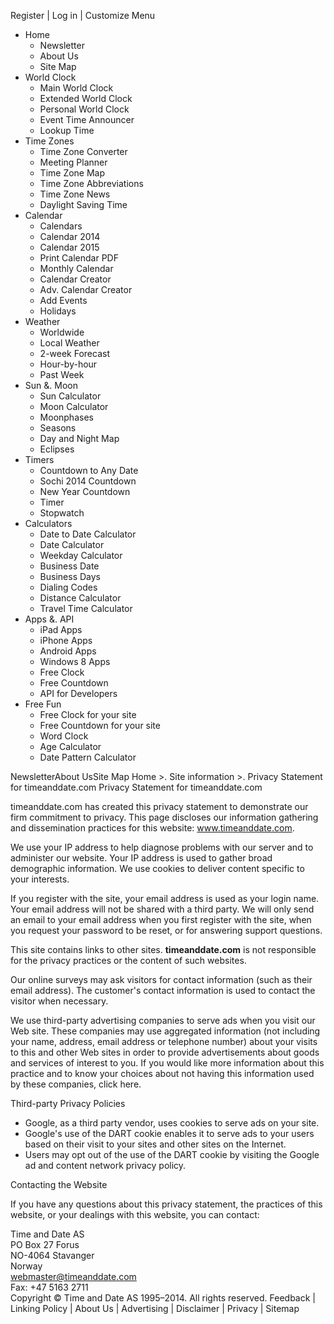 Register | Log in | Customize Menu

*   Home
    *   Newsletter
    *   About Us
    *   Site Map
*   World Clock
    *   Main World Clock
    *   Extended World Clock
    *   Personal World Clock
    *   Event Time Announcer
    *   Lookup Time
*   Time Zones
    *   Time Zone Converter
    *   Meeting Planner
    *   Time Zone Map
    *   Time Zone Abbreviations
    *   Time Zone News
    *   Daylight Saving Time
*   Calendar
    *   Calendars
    *   Calendar 2014
    *   Calendar 2015
    *   Print Calendar PDF
    *   Monthly Calendar
    *   Calendar Creator
    *   Adv. Calendar Creator
    *   Add Events
    *   Holidays
*   Weather
    *   Worldwide
    *   Local Weather
    *   2-week Forecast
    *   Hour-by-hour
    *   Past Week
*   Sun &. Moon
    *   Sun Calculator
    *   Moon Calculator
    *   Moonphases
    *   Seasons
    *   Day and Night Map
    *   Eclipses
*   Timers
    *   Countdown to Any Date
    *   Sochi 2014 Countdown
    *   New Year Countdown
    *   Timer
    *   Stopwatch
*   Calculators
    *   Date to Date Calculator
    *   Date Calculator
    *   Weekday Calculator
    *   Business Date
    *   Business Days
    *   Dialing Codes
    *   Distance Calculator
    *   Travel Time Calculator
*   Apps &. API
    *   iPad Apps
    *   iPhone Apps
    *   Android Apps
    *   Windows 8 Apps
    *   Free Clock
    *   Free Countdown
    *   API for Developers
*   Free Fun
    *   Free Clock for your site
    *   Free Countdown for your site
    *   Word Clock
    *   Age Calculator
    *   Date Pattern Calculator

NewsletterAbout UsSite Map Home >. Site information >. Privacy Statement for timeanddate.com Privacy Statement for timeanddate.com

timeanddate.com has created this privacy statement to demonstrate our firm commitment to privacy. This page discloses our information gathering and dissemination practices for this website: www.timeanddate.com.

We use your IP address to help diagnose problems with our server and to administer our website. Your IP address is used to gather broad demographic information. We use cookies to deliver content specific to your interests.

If you register with the site, your email address is used as your login name. Your email address will not be shared with a third party. We will only send an email to your email address when you first register with the site, when you request your password to be reset, or for answering support questions.

This site contains links to other sites. **timeanddate.com** is not responsible for the privacy practices or the content of such websites.

Our online surveys may ask visitors for contact information (such as their email address). The customer's contact information is used to contact the visitor when necessary.

We use third-party advertising companies to serve ads when you visit our Web site. These companies may use aggregated information (not including your name, address, email address or telephone number) about your visits to this and other Web sites in order to provide advertisements about goods and services of interest to you. If you would like more information about this practice and to know your choices about not having this information used by these companies, click here.

Third-party Privacy Policies

*   Google, as a third party vendor, uses cookies to serve ads on your site.
*   Google's use of the DART cookie enables it to serve ads to your users based on their visit to your sites and other sites on the Internet.
*   Users may opt out of the use of the DART cookie by visiting the Google ad and content network privacy policy.

Contacting the Website

If you have any questions about this privacy statement, the practices of this website, or your dealings with this website, you can contact:

Time and Date AS  
PO Box 27 Forus  
NO-4064 Stavanger  
Norway  
webmaster@timeanddate.com  
Fax: +47 5163 2711  
Copyright © Time and Date AS 1995–2014. All rights reserved. Feedback | Linking Policy | About Us | Advertising | Disclaimer | Privacy | Sitemap